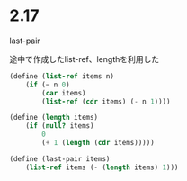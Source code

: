 # 2.17

last-pair

途中で作成したlist-ref、lengthを利用した

```scheme
(define (list-ref items n)
    (if (= n 0)
        (car items)
        (list-ref (cdr items) (- n 1))))

(define (length items)
    (if (null? items)
        0
        (+ 1 (length (cdr items)))))

(define (last-pair items)
    (list-ref items (- (length items) 1)))
```
